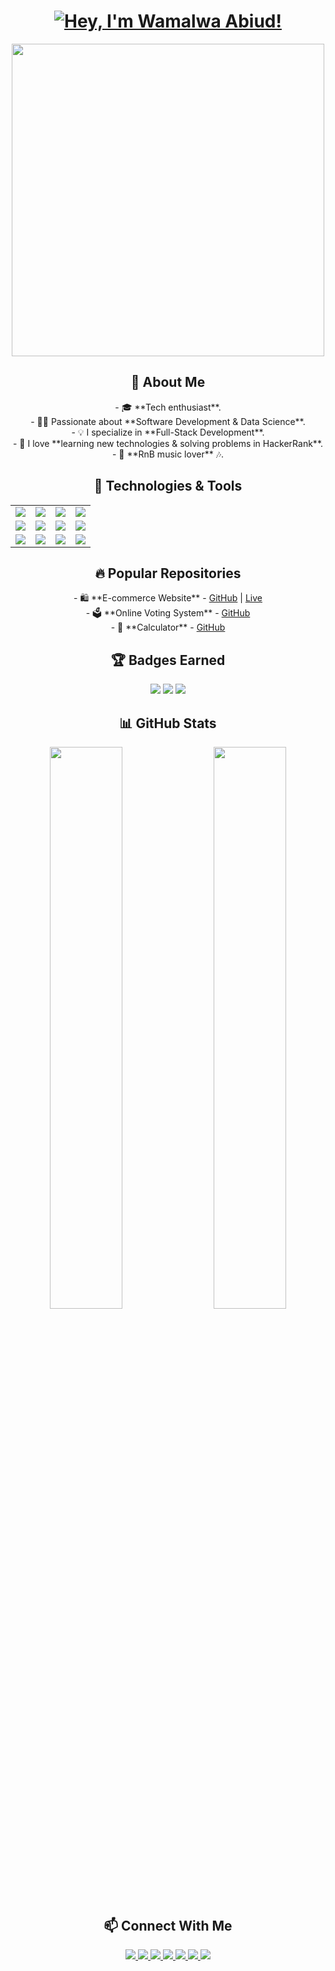 <h1 align="center">
  <a href="#">
    <img src="https://readme-typing-svg.herokuapp.com?font=Fira+Code&weight=700&size=30&pause=1000&color=00FF00&center=true&vCenter=true&width=435&lines=Hey%2C+I'm+Wamalwa+Abiud!" alt="Hey, I'm Wamalwa Abiud!">
  </a>
</h1>

<p align="center">
  <img src="https://media.giphy.com/media/qgQUggAC3Pfv687qPC/giphy.gif" width="500px">
</p>

<h2 align="center">🧐 About Me</h2>

<p align="center">
  - 🎓 **Tech enthusiast**. <br>
  - 👨‍💻 Passionate about **Software Development & Data Science**. <br>
  - 💡 I specialize in **Full-Stack Development**. <br>
  - 📖 I love **learning new technologies & solving problems in HackerRank**. <br>
  - 🎵 **RnB music lover** 🎶.
</p>

<h2 align="center">🚀 Technologies & Tools</h2>

<p align="center">
  <table>
    <tr>
      <td><img src="https://img.shields.io/badge/Java-007396?style=for-the-badge&logo=java&logoColor=white"/></td>
      <td><img src="https://img.shields.io/badge/React-61DAFB?style=for-the-badge&logo=react&logoColor=black"/></td>
      <td><img src="https://img.shields.io/badge/Python-3776AB?style=for-the-badge&logo=python&logoColor=white"/></td>
      <td><img src="https://img.shields.io/badge/Django-092E20?style=for-the-badge&logo=django&logoColor=white"/></td>
    </tr>
    <tr>
        <td><img src="https://img.shields.io/badge/SQL-4479A1?style=for-the-badge&logo=mysql&logoColor=white"/></td>
        <td><img src="https://img.shields.io/badge/Spring%20Boot-6DB33F?style=for-the-badge&logo=springboot&logoColor=white"/></td>
        <td><img src="https://img.shields.io/badge/Flask-000000?style=for-the-badge&logo=flask&logoColor=white"/></td>
        <td><img src="https://img.shields.io/badge/HTML-E34F26?style=for-the-badge&logo=html5&logoColor=white"/></td>
    </tr>
    <tr>
        <td><img src="https://img.shields.io/badge/JavaScript-F7DF1E?style=for-the-badge&logo=javascript&logoColor=black"/></td>
        <td><img src="https://img.shields.io/badge/Linux-FCC624?style=for-the-badge&logo=linux&logoColor=white"/></td>
        <td><img src="https://img.shields.io/badge/Docker-2496ED?style=for-the-badge&logo=docker&logoColor=white"/></td>
        <td><img src="https://img.shields.io/badge/Kubernetes-326CE5?style=for-the-badge&logo=kubernetes&logoColor=white"/></td>
    </tr>
  </table>
</p>

<h2 align="center">🔥 Popular Repositories</h2>

<p align="center">
  - 🛍️ **E-commerce Website** - <a href="https://github.com/waabiud/ecommerce">GitHub</a> | <a href="https://waabiud.github.io/ecommerce">Live</a> <br>
  - 🗳️ **Online Voting System** - <a href="https://github.com/waabiud/OnlinVotingSystem">GitHub</a> <br>
  - 🔢 **Calculator** - <a href="https://github.com/waabiud/calculator">GitHub</a> <br>
</p>

<h2 align="center">🏆 Badges Earned</h2>

<p align="center">
  <img src="https://img.shields.io/badge/Linux%20Essentials-blue?style=for-the-badge"/>
  <img src="https://img.shields.io/badge/C%20Programming%20Badge-orange?style=for-the-badge"/>
  <img src="https://img.shields.io/badge/Git%20Fundamentals-red?style=for-the-badge"/>
</p>

<h2 align="center">📊 GitHub Stats</h2>

<p align="center">
  <img src="https://github-readme-stats.vercel.app/api?username=waabiud&show_icons=true&theme=tokyonight" width="48%" align="left">
  <img src="https://github-readme-stats.vercel.app/api/top-langs/?username=waabiud&layout=compact&theme=tokyonight" width="48%" align="right">
</p>

<h2 align="center">📫 Connect With Me</h2>

<p align="center">
  <a href="https://www.linkedin.com/in/abiudwamalwa">
    <img src="https://img.shields.io/badge/LinkedIn-0077B5?style=for-the-badge&logo=linkedin&logoColor=white"/>
  </a>
  <a href="mailto:abiudwamalwa1979@gmail.com">
    <img src="https://img.shields.io/badge/Gmail-D14836?style=for-the-badge&logo=gmail&logoColor=white"/>
  </a>
  <a href="https://www.instagram.com/abiu__d?igsh=MXd0NWxvMWRlbGZnaQ==">
    <img src="https://img.shields.io/badge/Instagram-E4405F?style=for-the-badge&logo=instagram&logoColor=white"/>
  </a>
  <a href="https://www.facebook.com/profile.php?id=100089464316173">
    <img src="https://img.shields.io/badge/Facebook-1877F2?style=for-the-badge&logo=facebook&logoColor=white"/>
  </a>
  <a href="https://www.facebook.com/profile.php?id=100084568450857">
    <img src="https://img.shields.io/badge/Facebook-1877F2?style=for-the-badge&logo=facebook&logoColor=white"/>
  </a>
  <a href="https://wa.me/254792129479">
    <img src="https://img.shields.io/badge/WhatsApp-25D366?style=for-the-badge&logo=whatsapp&logoColor=white"/>
  </a>
  <a href="https://t.me/+254792129479">
    <img src="https://img.shields.io/badge/Telegram-26A5E4?style=for-the-badge&logo=telegram&logoColor=white"/>
  </a>
</p>
